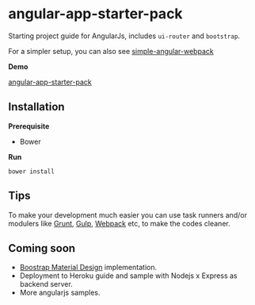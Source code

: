 # angular-app-starter-pack

Starting project guide for AngularJs, includes `ui-router` and `bootstrap`.

For a simpler setup, you can also see [simple-angular-webpack](https://github.com/jofftiquez/simple-angular-webpack)

**Demo**

[angular-app-starter-pack](http://angular-app-starter-pack.herokuapp.com/)

## Installation

**Prerequisite**
- Bower

**Run**

`bower install`

## Tips

To make your development much easier you can use task runners and/or modulers like [Grunt](http://gruntjs.com/), [Gulp](http://gulpjs.com/), [Webpack](https://webpack.github.io/) etc, to make the codes cleaner. 

## Coming soon

- [Boostrap Material Design](http://fezvrasta.github.io/bootstrap-material-design/) implementation.
- Deployment to Heroku guide and sample with Nodejs x Express as backend server.
- More angularjs samples.
